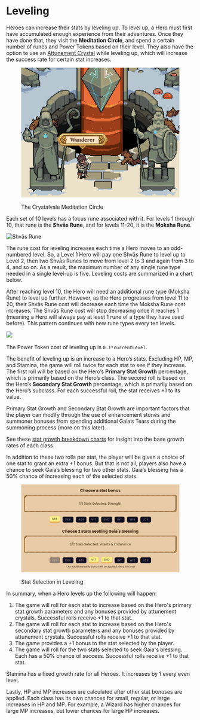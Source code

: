 # Leveling

Heroes can increase their stats by leveling up. To level up, a Hero must first have accumulated enough experience from their adventures. Once they have done that, they visit the **Meditation Circle**, and spend a certain number of runes and Power Tokens based on their level. They also have the option to use an [Attunement Crystal](attunement-crystals/) while leveling up, which will increase the success rate for certain stat increases.

<figure><img src="../../../.gitbook/assets/Screenshot 2023-04-11 at 11.41.24 PM.png" alt=""><figcaption><p>The Crystalvale Meditation Circle</p></figcaption></figure>

Each set of 10 levels has a focus rune associated with it. For levels 1 through 10, that rune is the **Shvās Rune**, and for levels 11-20, it is the **Moksha Rune**.

![Shvās Rune](https://dfk-hv.b-cdn.net/art-assets/rune.gif)

The rune cost for leveling increases each time a Hero moves to an odd-numbered level. So, a Level 1 Hero will pay one Shvās Rune to level up to Level 2, then two Shvās Runes to move from level 2 to 3 and again from 3 to 4, and so on. As a result, the maximum number of any single rune type needed in a single level-up is five. Leveling costs are summarized in a chart below.

After reaching level 10, the Hero will need an additional rune type (Moksha Rune) to level up further. However, as the Hero progresses from level 11 to 20, their Shvās Rune cost will decrease each time the Moksha Rune cost increases. The Shvās Rune cost will stop decreasing once it reaches 1 (meaning a Hero will always pay at least 1 rune of a type they have used before). This pattern continues with new rune types every ten levels.

![](../../../.gitbook/assets/Meditation\_Quest\_no\_pic-1.png)

The Power Token cost of leveling up is `0.1*currentLevel`.

The benefit of leveling up is an increase to a Hero’s stats. Excluding HP, MP, and Stamina, the game will roll twice for each stat to see if they increase. The first roll will be based on the Hero’s **Primary Stat Growth** percentage, which is primarily based on the Hero’s class. The second roll is based on the Hero’s **Secondary Stat Growth** percentage, which is primarily based on the Hero’s subclass. For each successful roll, the stat receives +1 to its value.

Primary Stat Growth and Secondary Stat Growth are important factors that the player can modify through the use of enhancement stones and summoner bonuses from spending additional Gaia’s Tears during the summoning process (more on this later).

See these [stat growth breakdown charts](https://docs.google.com/spreadsheets/d/1jfG6E6otW1V6ZLQycF5DumoBr\_LrpQaz7cTmDPpwV2s/edit#gid=655220330) for insight into the base growth rates of each class.

In addition to these two rolls per stat, the player will be given a choice of one stat to grant an extra +1 bonus. But that is not all, players also have a chance to seek Gaia’s blessing for two other stats. Gaia’s blessing has a 50% chance of increasing each of the selected stats.

<figure><img src="../../../.gitbook/assets/Screenshot 2023-04-11 at 11.49.02 PM.png" alt=""><figcaption><p>Stat Selection in Leveling</p></figcaption></figure>

In summary, when a Hero levels up the following will happen:&#x20;

1. The game will roll for each stat to increase based on the Hero's primary stat growth parameters and any bonuses provided by attunement crystals. Successful rolls receive +1 to that stat.&#x20;
2. The game will roll for each stat to increase based on the Hero's secondary stat growth parameters and any bonuses provided by attunement crystals. Successful rolls receive +1 to that stat.&#x20;
3. The game provides a +1 bonus to the stat selected by the player.&#x20;
4. The game will roll for the two stats selected to seek Gaia's blessing. Each has a 50% chance of success. Successful rolls receive +1 to that stat.

Stamina has a fixed growth rate for all Heroes. It increases by 1 every even level.

Lastly, HP and MP increases are calculated after other stat bonuses are applied. Each class has its own chances for small, regular, or large increases in HP and MP. For example, a Wizard has higher chances for large MP increases, but lower chances for large HP increases.
